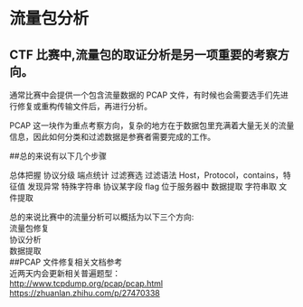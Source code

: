 # 流量包分析</br>
## CTF 比赛中,流量包的取证分析是另一项重要的考察方向。</br>

通常比赛中会提供一个包含流量数据的 PCAP 文件，有时候也会需要选手们先进行修复或重构传输文件后，再进行分析。</br>

PCAP 这一块作为重点考察方向，复杂的地方在于数据包里充满着大量无关的流量信息，因此如何分类和过滤数据是参赛者需要完成的工作。

##总的来说有以下几个步骤


  总体把握
       协议分级
       端点统计
    过滤赛选
       过滤语法
        Host，Protocol，contains，特征值
  发现异常
        特殊字符串
        协议某字段
       flag 位于服务器中
  数据提取
       字符串取
        文件提取

总的来说比赛中的流量分析可以概括为以下三个方向:</br>
流量包修复</br>
协议分析</br>
数据提取</br>
##PCAP 文件修复相关文档参考</br>
  近两天内会更新相关普遍题型：</br>
  http://www.tcpdump.org/pcap/pcap.html</br>
  https://zhuanlan.zhihu.com/p/27470338

